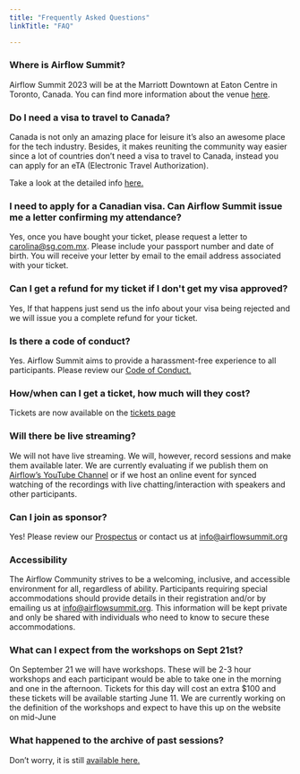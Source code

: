 ```yaml
---
title: "Frequently Asked Questions"
linkTitle: "FAQ"

---
```


### Where is Airflow Summit? 
Airflow Summit 2023 will be at the Marriott Downtown at Eaton Centre in Toronto, Canada. You can find more information about the venue [here](/venue).

### Do I need a visa to travel to Canada?

Canada is not only an amazing place for leisure it’s also an awesome place for the tech industry. Besides, it makes reuniting the community way easier since a lot of countries don’t need a visa to travel to Canada, instead you can apply for an eTA (Electronic Travel Authorization). 

Take a look at the detailed info [here.](/canada-visa-process)

### I need to apply for a Canadian visa. Can Airflow Summit issue me a letter confirming my attendance?

Yes, once you have bought your ticket, please request a letter to carolina@sg.com.mx. Please include your passport number and date of birth. You will receive your letter by email to the email address associated with your ticket.


### Can I get a refund for my ticket if I don't get my visa approved?

Yes, If that happens just send us the info about your visa being rejected and we will issue you a complete refund for your ticket.


### Is there a code of conduct?

Yes. Airflow Summit aims to provide a harassment-free experience to all participants. Please review our [Code of Conduct.](/coc)

### How/when can I get a ticket, how much will they cost?
Tickets are now available on the [tickets page](/tickets)


### Will there be live streaming?

We will not have live streaming. We will, however, record sessions and make them available later. We are currently evaluating if we publish them on [Airflow’s YouTube Channel](https://www.youtube.com/@ApacheAirflow/featured) or if we host an online event for synced watching of the recordings with live chatting/interaction with speakers and other participants.

### Can I join as sponsor?
Yes! Please review our [Prospectus](/docs/Airflow-Summit-2023-Prospectus.pdf) or contact us at info@airflowsummit.org

### Accessibility

The Airflow Community strives to be a welcoming, inclusive, and accessible environment for all, regardless of ability. Participants requiring special accommodations should provide details in their registration and/or by emailing us at info@airflowsummit.org. This information will be kept private and only be shared with individuals who need to know to secure these accommodations.

### What can I expect from the workshops on Sept 21st?
On September 21 we will have workshops. These will be 2-3 hour workshops and each participant would be able to take one in the morning and one in the afternoon.
Tickets for this day will cost an extra $100 and these tickets will be available starting June 11. We are currently working on the definition of the workshops and expect to have this up on the website on mid-June

### What happened to the archive of past sessions?

Don’t worry, it is still [available here.](/sessions)

